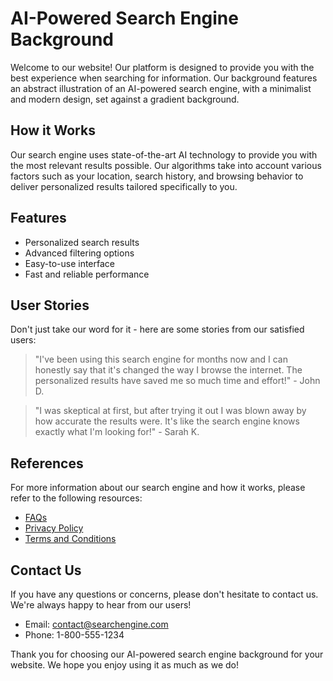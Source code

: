 <!--font:Lato-->

# AI-Powered Search Engine Background

Welcome to our website! Our platform is designed to provide you with the best experience when searching for information. Our background features an abstract illustration of an AI-powered search engine, with a minimalist and modern design, set against a gradient background.

## How it Works

Our search engine uses state-of-the-art AI technology to provide you with the most relevant results possible. Our algorithms take into account various factors such as your location, search history, and browsing behavior to deliver personalized results tailored specifically to you.

## Features

- Personalized search results
- Advanced filtering options
- Easy-to-use interface
- Fast and reliable performance

## User Stories

Don't just take our word for it - here are some stories from our satisfied users:

> "I've been using this search engine for months now and I can honestly say that it's changed the way I browse the internet. The personalized results have saved me so much time and effort!" - John D.

> "I was skeptical at first, but after trying it out I was blown away by how accurate the results were. It's like the search engine knows exactly what I'm looking for!" - Sarah K.

## References

For more information about our search engine and how it works, please refer to the following resources:

- [FAQs](#faqs)
- [Privacy Policy](#privacy-policy)
- [Terms and Conditions](#terms-and-conditions)

## Contact Us

If you have any questions or concerns, please don't hesitate to contact us. We're always happy to hear from our users!

- Email: [contact@searchengine.com](mailto:contact@searchengine.com)
- Phone: 1-800-555-1234

Thank you for choosing our AI-powered search engine background for your website. We hope you enjoy using it as much as we do!

<!--

Write me content for website with wallpaper which alt text is:

"A wallpaper featuring an abstract illustration of an AI-powered search engine, with a minimalist and modern design, set against a gradient background."

The name/title of the page should not be 1:1 copy of the alt text but rather a real content of the website which is using this wallpaper.

- Use markdown format 
- Start with heading
- Heading should be short and concise
- The content should look like a real website 
- The website should not be about the wallpaper, wallpaper is just a related background
- Heading should be contain work "wallpaper" or "background"
- Include real sections like references, contact, user stories, etc. use things relevant to the page purpose.
- Feel free to use structure like headings, bullets, numbering, blockquotes, paragraphs, horizontal lines, etc.
- You can use formatting like bold or _italic_
- You can include UTF-8 emojis
- Links should be only #hash anchors (and you can refer to the document itself)
- Do not include images


---


# AI-Powered Search Engine Background

Welcome to our website! Our platform is designed to provide you with the best experience when searching for information. Our background features an abstract illustration of an AI-powered search engine, with a minimalist and modern design, set against a gradient background.

## How it Works

Our search engine uses state-of-the-art AI technology to provide you with the most relevant results possible. Our algorithms take into account various factors such as your location, search history, and browsing behavior to deliver personalized results tailored specifically to you.

## Features

- Personalized search results
- Advanced filtering options
- Easy-to-use interface
- Fast and reliable performance

## User Stories

Don't just take our word for it - here are some stories from our satisfied users:

> "I've been using this search engine for months now and I can honestly say that it's changed the way I browse the internet. The personalized results have saved me so much time and effort!" - John D.

> "I was skeptical at first, but after trying it out I was blown away by how accurate the results were. It's like the search engine knows exactly what I'm looking for!" - Sarah K.

## References

For more information about our search engine and how it works, please refer to the following resources:

- [FAQs](#faqs)
- [Privacy Policy](#privacy-policy)
- [Terms and Conditions](#terms-and-conditions)

## Contact Us

If you have any questions or concerns, please don't hesitate to contact us. We're always happy to hear from our users!

- Email: [contact@searchengine.com](mailto:contact@searchengine.com)
- Phone: 1-800-555-1234

Thank you for choosing our AI-powered search engine background for your website. We hope you enjoy using it as much as we do!

-->
